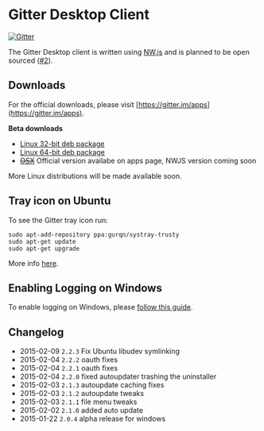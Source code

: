 Gitter Desktop Client
===============================

[![Gitter](https://badges.gitter.im/Join%20Chat.svg)](https://gitter.im/gitterHQ/desktop?utm_source=badge&utm_medium=badge&utm_campaign=pr-badge&utm_content=badge)

The Gitter Desktop client is written using [NW.js](http://nwjs.io/) and is planned to be open sourced ([#2](https://github.com/gitterHQ/desktop/issues/2)). 

Downloads
---------

For the official downloads, please visit [https://gitter.im/apps](https://gitter.im/apps).

**Beta downloads**

* [Linux 32-bit deb package](https://update.gitter.im/linux32/gitter_2.2.3_i386.deb)
* [Linux 64-bit deb package](https://update.gitter.im/linux64/gitter_2.2.3_amd64.deb)
* [~~OSX~~]() Official version availabe on apps page, NWJS version coming soon

More Linux distributions will be made available soon.


Tray icon on Ubuntu
-------------------

To see the Gitter tray icon run:

```
sudo apt-add-repository ppa:gurqn/systray-trusty
sudo apt-get update
sudo apt-get upgrade
```

More info [here](http://ubuntuforums.org/showthread.php?t=2217458).

Enabling Logging on Windows
---------------------------
To enable logging on Windows, please [follow this guide](https://gist.github.com/trevorah/bfeb4ad69e4633dc76c5).

Changelog
---------
* 2015-02-09 `2.2.3` Fix Ubuntu libudev symlinking
* 2015-02-04 `2.2.2` oauth fixes
* 2015-02-04 `2.2.1` oauth fixes
* 2015-02-04 `2.2.0` fixed autoupdater trashing the uninstaller
* 2015-02-03 `2.1.3` autoupdate caching fixes
* 2015-02-03 `2.1.2` autoupdate tweaks
* 2015-02-03 `2.1.1` file menu tweaks
* 2015-02-02 `2.1.0` added auto update
* 2015-01-22 `2.0.4` alpha release for windows

